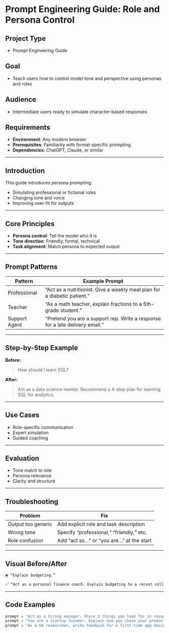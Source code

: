 
# Prompt Engineering Guide: Role and Persona Control

## Project Type
- Prompt Engineering Guide

## Goal
- Teach users how to control model tone and perspective using personas and roles

## Audience
- Intermediate users ready to simulate character-based responses

## Requirements
- **Environment**: Any modern browser
- **Prerequisites**: Familiarity with format-specific prompting
- **Dependencies**: ChatGPT, Claude, or similar

---

## Introduction
This guide introduces persona prompting:
- Simulating professional or fictional roles
- Changing tone and voice
- Improving user-fit for outputs

---

## Core Principles

- **Persona control**: Tell the model who it is
- **Tone direction**: Friendly, formal, technical
- **Task alignment**: Match persona to expected output

---

## Prompt Patterns

| Pattern        | Example Prompt                                                               |
|----------------|--------------------------------------------------------------------------------|
| Professional   | “Act as a nutritionist. Give a weekly meal plan for a diabetic patient.”      |
| Teacher        | “As a math teacher, explain fractions to a 5th-grade student.”                 |
| Support Agent  | “Pretend you are a support rep. Write a response for a late delivery email.”   |

---

## Step-by-Step Example

**Before:**
> How should I learn SQL?

**After:**
> Act as a data science mentor. Recommend a 4-step plan for learning SQL for analytics.

---

## Use Cases

- Role-specific communication
- Expert simulation
- Guided coaching

---

## Evaluation

- Tone match to role
- Persona relevance
- Clarity and structure

---

## Troubleshooting

| Problem             | Fix                                                      |
|----------------------|----------------------------------------------------------|
| Output too generic   | Add explicit role and task description                   |
| Wrong tone           | Specify “professional,” “friendly,” etc.                 |
| Role confusion       | Add “act as…” or “you are…” at the start                 |

---

## Visual Before/After

```txt
❌ “Explain budgeting.”

✅ “Act as a personal finance coach. Explain budgeting to a recent college grad. Use friendly tone.”
```

---

## Code Examples

```python
prompt = "Act as a hiring manager. Share 3 things you look for in resumes from junior devs."
prompt = "You are a startup founder. Explain how you chose your product-market fit strategy."
prompt = "As a UX researcher, write feedback for a first-time app designer."
```
